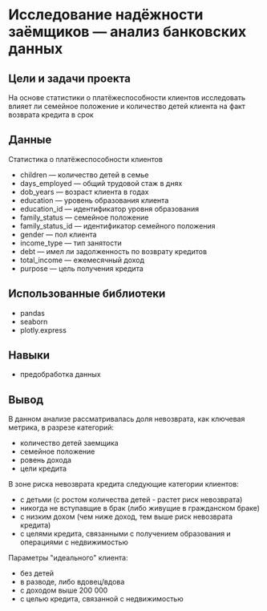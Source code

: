 # Исследование надёжности заёмщиков — анализ банковских данных


## Цели и задачи проекта

На основе статистики о платёжеспособности клиентов исследовать влияет ли семейное положение и количество детей клиента на факт возврата кредита в срок

## Данные

Статистика о платёжеспособности клиентов

- children — количество детей в семье
- days_employed — общий трудовой стаж в днях
- dob_years — возраст клиента в годах
- education — уровень образования клиента
- education_id — идентификатор уровня образования
- family_status — семейное положение
- family_status_id — идентификатор семейного положения
- gender — пол клиента
- income_type — тип занятости
- debt — имел ли задолженность по возврату кредитов
- total_income — ежемесячный доход
- purpose — цель получения кредита

## Использованные библиотеки

- pandas
- seaborn
- plotly.express

## Навыки

- предобработка данных

## Вывод

В данном анализе рассматривалась доля невозврата, как ключевая метрика, в разрезе категорий:

- количество детей заемщика
- семейное положение
- ровень дохода
- цели кредита

В зоне риска невозврата кредита следующие категории клиентов:

- с детьми (с ростом количества детей - растет риск невозврата)
- никогда не вступавщие в брак (либо живущие в гражданском браке)
- с низким дохом (чем ниже доход, тем выше риск невозврата кредита)
- с целями кредита, связанными с получением образования и операциями с недвижимостью

Параметры "идеального" клиента:

- без детей
- в разводе, либо вдовец/вдова
- с доходом выше 200 000
- с целью кредита, связанной с недвижимостью

